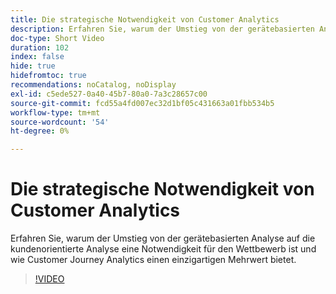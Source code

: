 ```yaml
---
title: Die strategische Notwendigkeit von Customer Analytics
description: Erfahren Sie, warum der Umstieg von der gerätebasierten Analyse auf die kundenorientierte Analyse eine Notwendigkeit für den Wettbewerb ist und wie Customer Journey Analytics einen einzigartigen Mehrwert bietet.
doc-type: Short Video
duration: 102
index: false
hide: true
hidefromtoc: true
recommendations: noCatalog, noDisplay
exl-id: c5ede527-0a40-45b7-80a0-7a3c28657c00
source-git-commit: fcd55a4fd007ec32d1bf05c431663a01fbb534b5
workflow-type: tm+mt
source-wordcount: '54'
ht-degree: 0%

---
```


# Die strategische Notwendigkeit von Customer Analytics

Erfahren Sie, warum der Umstieg von der gerätebasierten Analyse auf die kundenorientierte Analyse eine Notwendigkeit für den Wettbewerb ist und wie Customer Journey Analytics einen einzigartigen Mehrwert bietet.

<!-- 62_S112_3442459_101_the-strategic-imperative-of-customer-analytics -->
>[!VIDEO](https://video.tv.adobe.com/v/3463010/?learn=on&enablevpops=true&captions=ger)
